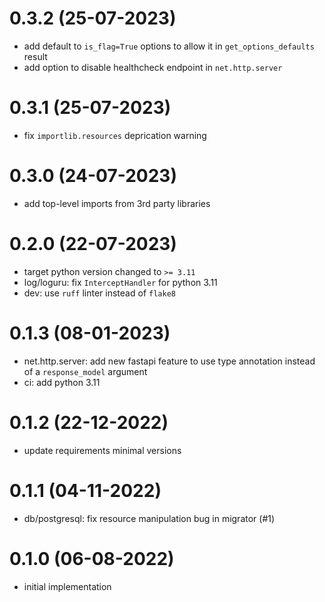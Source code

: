# 0.3.2 (25-07-2023)
- add default to `is_flag=True` options to allow it in `get_options_defaults` result
- add option to disable healthcheck endpoint in `net.http.server`

# 0.3.1 (25-07-2023)
- fix `importlib.resources` deprication warning

# 0.3.0 (24-07-2023)
- add top-level imports from 3rd party libraries

# 0.2.0 (22-07-2023)
- target python version changed to `>= 3.11`
- log/loguru: fix `InterceptHandler` for python 3.11
- dev: use `ruff` linter instead of `flake8`

# 0.1.3 (08-01-2023)
- net.http.server: add new fastapi feature to use type annotation instead of a `response_model` argument
- ci: add python 3.11

# 0.1.2 (22-12-2022)
- update requirements minimal versions

# 0.1.1 (04-11-2022)
- db/postgresql: fix resource manipulation bug in migrator (#1)

# 0.1.0 (06-08-2022)
- initial implementation
